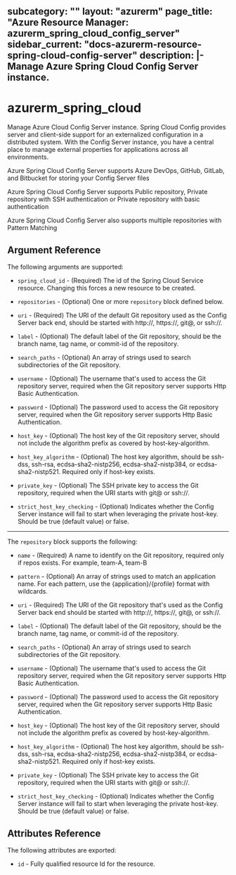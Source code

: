 subcategory: ""
layout: "azurerm"
page_title: "Azure Resource Manager: azurerm_spring_cloud_config_server"
sidebar_current: "docs-azurerm-resource-spring-cloud-config-server"
description: |-
  Manage Azure Spring Cloud Config Server instance.
---

# azurerm_spring_cloud

Manage Azure Cloud Config Server instance. Spring Cloud Config provides server and client-side support for an externalized configuration in a distributed system. With the Config Server instance, you have a central place to manage external properties for applications across all environments.

Azure Spring Cloud Config Server supports Azure DevOps, GitHub, GitLab, and Bitbucket for storing your Config Server files

Azure Spring Cloud Config Server supports Public repository, Private repository with SSH authentication or Private repository with basic authentication

Azure Spring Cloud Config Server also supports multiple repositories with Pattern Matching


## Argument Reference

The following arguments are supported:

* `spring_cloud_id` - (Required) The id of the Spring Cloud Service resource. Changing this forces a new resource to be created.

* `repositories` - (Optional) One or more `repository` block defined below.

* `uri` - (Required) The URI of the default Git repository used as the Config Server back end, should be started with http://, https://, git@, or ssh://.

* `label` - (Optional) The default label of the Git repository, should be the branch name, tag name, or commit-id of the repository.

* `search_paths` - (Optional) An array of strings used to search subdirectories of the Git repository.

* `username` - (Optional) The username that's used to access the Git repository server, required when the Git repository server supports Http Basic Authentication.

* `password` - (Optional) The password used to access the Git repository server, required when the Git repository server supports Http Basic Authentication.

* `host_key` - (Optional) The host key of the Git repository server, should not include the algorithm prefix as covered by host-key-algorithm.

* `host_key_algorithm` - (Optional) The host key algorithm, should be ssh-dss, ssh-rsa, ecdsa-sha2-nistp256, ecdsa-sha2-nistp384, or ecdsa-sha2-nistp521. Required only if host-key exists.

* `private_key` - (Optional) The SSH private key to access the Git repository, required when the URI starts with git@ or ssh://.

* `strict_host_key_checking` - (Optional) Indicates whether the Config Server instance will fail to start when leveraging the private host-key. Should be true (default value) or false.


---

The `repository` block supports the following:

* `name` - (Required) A name to identify on the Git repository, required only if repos exists. For example, team-A, team-B

* `pattern` - (Optional) An array of strings used to match an application name. For each pattern, use the {application}/{profile} format with wildcards.

* `uri` - (Required) The URI of the Git repository that's used as the Config Server back end should be started with http://, https://, git@, or ssh://.

* `label` - (Optional) The default label of the Git repository, should be the branch name, tag name, or commit-id of the repository.

* `search_paths` - (Optional) An array of strings used to search subdirectories of the Git repository.

* `username` - (Optional) The username that's used to access the Git repository server, required when the Git repository server supports Http Basic Authentication.

* `password` - (Optional) The password used to access the Git repository server, required when the Git repository server supports Http Basic Authentication.

* `host_key` - (Optional) The host key of the Git repository server, should not include the algorithm prefix as covered by host-key-algorithm.

* `host_key_algorithm` - (Optional) The host key algorithm, should be ssh-dss, ssh-rsa, ecdsa-sha2-nistp256, ecdsa-sha2-nistp384, or ecdsa-sha2-nistp521. Required only if host-key exists.

* `private_key` - (Optional) The SSH private key to access the Git repository, required when the URI starts with git@ or ssh://.

* `strict_host_key_checking` - (Optional) Indicates whether the Config Server instance will fail to start when leveraging the private host-key. Should be true (default value) or false.

## Attributes Reference

The following attributes are exported:

* `id` - Fully qualified resource Id for the resource.
